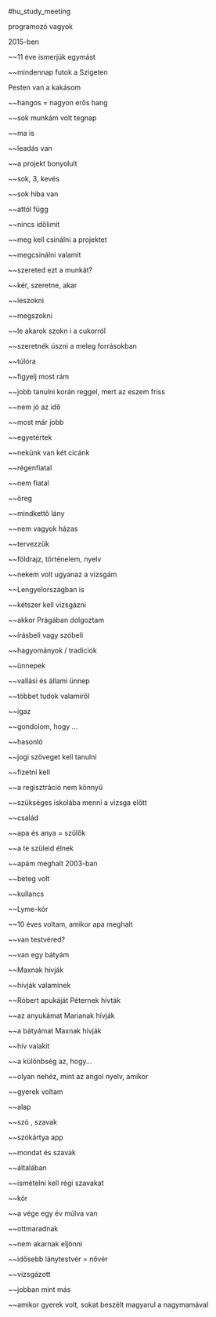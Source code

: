 #hu_study_meeting

programozó vagyok

2015-ben

~~11 éve ismerjük egymást

~~mindennap futok a Szigeten

Pesten van a kakásom

~~hangos = nagyon erős hang

~~sok munkám volt tegnap

~~ma is

~~leadás van

~~a projekt bonyolult

~~sok, 3, kevés

~~sok hiba van

~~attól függ

~~nincs időlimit

~~meg kell csinálni a projektet

~~megcsinálni valamit

~~szereted ezt a munkát?

~~kér, szeretne, akar

~~leszokni

~~megszokni

~~le akarok szokn i a cukorról

~~szeretnék úszni a meleg forrásokban

~~túlóra

~~figyelj most rám

~~jobb tanulni korán reggel, mert az eszem friss

~~nem jó az idő

~~most már jobb

~~egyetértek

~~nekünk van két cicánk

~~régenfiatal

~~nem fiatal

~~öreg

~~mindkettő lány

~~nem vagyok házas

~~tervezzük

~~földrajz, történelem, nyelv

~~nekem volt ugyanaz a vizsgám 

~~Lengyelországban is

~~kétszer kell vizsgázni

~~akkor Prágában dolgoztam

~~írásbeli vagy szóbeli

~~hagyományok / tradiciók

~~ünnepek

~~vallási és állami ünnep

~~többet tudok valamiről

~~igaz

~~gondolom, hogy ...

~~hasonló

~~jogi szöveget kell tanulni

~~fizetni kell

~~a regisztráció nem könnyű

~~szükséges iskolába menni a vizsga előtt

~~család

~~apa és anya = szülők

~~a te szüleid élnek

~~apám meghalt 2003-ban

~~beteg volt

~~kullancs

~~Lyme-kór

~~10 éves voltam, amikor apa meghalt

~~van testvéred?

~~van egy bátyám

~~Maxnak hívják


~~hívják valaminek

~~Róbert apukáját Péternek hívták

~~az anyukámat Marianak hívják

~~a bátyámat Maxnak hívják

~~hív valakit

~~a különbség az, hogy...

~~olyan nehéz, mint az angol nyelv, amikor 

~~gyerek voltam

~~alap

~~szó , szavak

~~szókártya app

~~mondat és szavak

~~általában

~~ismételni kell régi szavakat

~~kör

~~a vége egy év múlva van

~~ottmaradnak

~~nem akarnak eljönni

~~idősebb lánytestvér = nővér

~~vizsgázott

~~jobban mint más

~~amikor gyerek volt, sokat beszélt magyarul a nagymamával